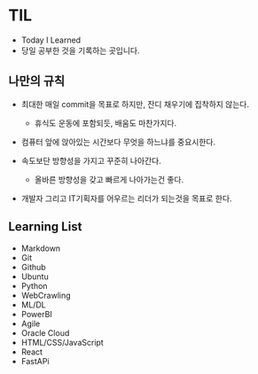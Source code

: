 # TIL

- Today I Learned
- 당일 공부한 것을 기록하는 곳입니다.

## 나만의 규칙

- 최대한 매일 commit을 목표로 하지만, 잔디 채우기에 집착하지 않는다.
  - 휴식도 운동에 포함되듯, 배움도 마찬가지다.

- 컴퓨터 앞에 앉아있는 시간보다 무엇을 하느냐를 중요시한다.
- 속도보단 방향성을 가지고 꾸준히 나아간다.
  - 올바른 방향성을 갖고 빠르게 나아가는건 좋다.

- 개발자 그리고 IT기획자를 어우르는 리더가 되는것을 목표로 한다.



## Learning List

- Markdown
- Git
- Github
- Ubuntu
- Python
- WebCrawling
- ML/DL
- PowerBI
- Agile
- Oracle Cloud
- HTML/CSS/JavaScript
- React
- FastAPi